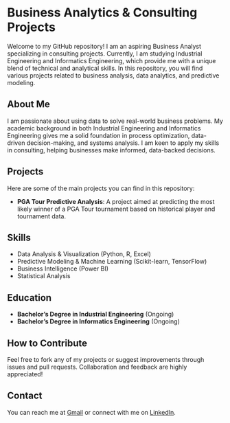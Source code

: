 # Business Analytics & Consulting Projects

Welcome to my GitHub repository! I am an aspiring Business Analyst specializing in consulting projects. Currently, I am studying Industrial Engineering and Informatics Engineering, which provide me with a unique blend of technical and analytical skills. In this repository, you will find various projects related to business analysis, data analytics, and predictive modeling.

## About Me

I am passionate about using data to solve real-world business problems. My academic background in both Industrial Engineering and Informatics Engineering gives me a solid foundation in process optimization, data-driven decision-making, and systems analysis. I am keen to apply my skills in consulting, helping businesses make informed, data-backed decisions.

## Projects

Here are some of the main projects you can find in this repository:

- **PGA Tour Predictive Analysis**: A project aimed at predicting the most likely winner of a PGA Tour tournament based on historical player and tournament data.

## Skills

- Data Analysis & Visualization (Python, R, Excel)
- Predictive Modeling & Machine Learning (Scikit-learn, TensorFlow)
- Business Intelligence (Power BI)
- Statistical Analysis

## Education

- **Bachelor’s Degree in Industrial Engineering** (Ongoing)
- **Bachelor’s Degree in Informatics Engineering** (Ongoing)

## How to Contribute

Feel free to fork any of my projects or suggest improvements through issues and pull requests. Collaboration and feedback are highly appreciated!

## Contact

You can reach me at [Gmail](nicolas.castro.palma@gmail.com) or connect with me on [LinkedIn](https://www.linkedin.com/in/nicol%C3%A1s-castro-palma-324071274/).
